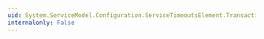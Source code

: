 ```yaml
---
uid: System.ServiceModel.Configuration.ServiceTimeoutsElement.TransactionTimeout
internalonly: False
---
```

